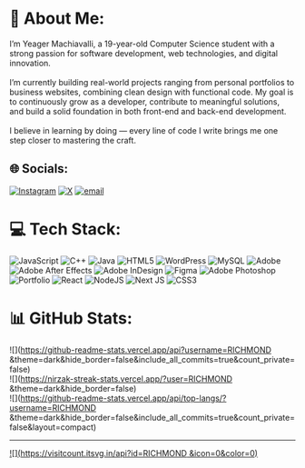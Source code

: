 # 💫 About Me:
I’m Yeager Machiavalli, a 19-year-old Computer Science student with a strong passion for software development, web technologies, and digital innovation.<br><br>I’m currently building real-world projects ranging from personal portfolios to business websites, combining clean design with functional code. My goal is to continuously grow as a developer, contribute to meaningful solutions, and build a solid foundation in both front-end and back-end development.<br><br>I believe in learning by doing — every line of code I write brings me one step closer to mastering the craft.


## 🌐 Socials:
[![Instagram](https://img.shields.io/badge/Instagram-%23E4405F.svg?logo=Instagram&logoColor=white)](https://instagram.com/https://www.instagram.com/yeager_gz5) [![X](https://img.shields.io/badge/X-black.svg?logo=X&logoColor=white)](https://x.com/https://x.com/Rhich_kweku) [![email](https://img.shields.io/badge/Email-D14836?logo=gmail&logoColor=white)](mailto:adjeir020@gmail.com) 

# 💻 Tech Stack:
![JavaScript](https://img.shields.io/badge/javascript-%23323330.svg?style=for-the-badge&logo=javascript&logoColor=%23F7DF1E) ![C++](https://img.shields.io/badge/c++-%2300599C.svg?style=for-the-badge&logo=c%2B%2B&logoColor=white) ![Java](https://img.shields.io/badge/java-%23ED8B00.svg?style=for-the-badge&logo=openjdk&logoColor=white) ![HTML5](https://img.shields.io/badge/html5-%23E34F26.svg?style=for-the-badge&logo=html5&logoColor=white) ![WordPress](https://img.shields.io/badge/WordPress-%23117AC9.svg?style=for-the-badge&logo=WordPress&logoColor=white) ![MySQL](https://img.shields.io/badge/mysql-4479A1.svg?style=for-the-badge&logo=mysql&logoColor=white) ![Adobe](https://img.shields.io/badge/adobe-%23FF0000.svg?style=for-the-badge&logo=adobe&logoColor=white) ![Adobe After Effects](https://img.shields.io/badge/Adobe%20After%20Effects-9999FF.svg?style=for-the-badge&logo=Adobe%20After%20Effects&logoColor=white) ![Adobe InDesign](https://img.shields.io/badge/Adobe%20InDesign-49021F?style=for-the-badge&logo=adobeindesign&logoColor=FF3366) ![Figma](https://img.shields.io/badge/figma-%23F24E1E.svg?style=for-the-badge&logo=figma&logoColor=white) ![Adobe Photoshop](https://img.shields.io/badge/adobe%20photoshop-%2331A8FF.svg?style=for-the-badge&logo=adobe%20photoshop&logoColor=white) ![Portfolio](https://img.shields.io/badge/Portfolio-%23000000.svg?style=for-the-badge&logo=firefox&logoColor=#FF7139) ![React](https://img.shields.io/badge/react-%2320232a.svg?style=for-the-badge&logo=react&logoColor=%2361DAFB) ![NodeJS](https://img.shields.io/badge/node.js-6DA55F?style=for-the-badge&logo=node.js&logoColor=white) ![Next JS](https://img.shields.io/badge/Next-black?style=for-the-badge&logo=next.js&logoColor=white) ![CSS3](https://img.shields.io/badge/css3-%231572B6.svg?style=for-the-badge&logo=css3&logoColor=white)
# 📊 GitHub Stats:
![](https://github-readme-stats.vercel.app/api?username=RICHMOND &theme=dark&hide_border=false&include_all_commits=true&count_private=false)<br/>
![](https://nirzak-streak-stats.vercel.app/?user=RICHMOND &theme=dark&hide_border=false)<br/>
![](https://github-readme-stats.vercel.app/api/top-langs/?username=RICHMOND &theme=dark&hide_border=false&include_all_commits=true&count_private=false&layout=compact)

---
[![](https://visitcount.itsvg.in/api?id=RICHMOND &icon=0&color=0)](https://visitcount.itsvg.in)

<!-- Proudly created with GPRM ( https://gprm.itsvg.in ) -->

